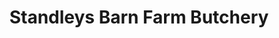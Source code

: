 ---
title: "Standleys Barn Farm Butchery"
url: /derby/standleys-barn-farm-butchery/
shop: Metzgerei
---